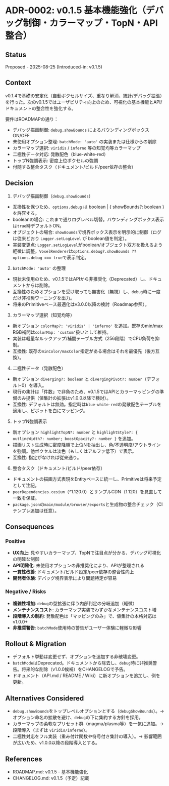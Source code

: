 # ADR-0002: v0.1.5 基本機能強化（デバッグ制御・カラーマップ・TopN・API整合）

## Status

Proposed - 2025-08-25 (Introduced-in: v0.1.5)

## Context

v0.1.4で基礎の安定化（自動ボクセルサイズ、重なり解消、統計/デバッグ拡張）を行った。次のv0.1.5ではユーザビリティ向上のため、可視化の基本機能とAPI/ドキュメントの整合性を強化する。

要件はROADMAPの通り：
- デバッグ描画制御: `debug.showBounds` によるバウンディングボックスON/OFF
- 未使用オプション整理: `batchMode: 'auto'` の実装または仕様からの削除
- カラーマップ選択: `viridis` / `inferno` 等の知覚均等カラーマップ
- 二極性データ対応: 発散配色（blue-white-red）
- トップN強調表示: 密度上位ボクセルの強調
- 付随する整合タスク（ドキュメント/ビルド/peer依存の整合）

## Decision

1) デバッグ描画制御（`debug.showBounds`）
- 互換性を保つため、`options.debug` は boolean | { showBounds?: boolean } を許容する。
- booleanの場合: これまで通りログレベル切替。バウンディングボックス表示は`true`時デフォルトON。
- オブジェクトの場合: `showBounds`で境界ボックス表示を明示的に制御（ログは従来どおり `Logger.setLogLevel` が boolean値を判定）。
- 実装変更点: `Logger.setLogLevel`がboolean/オブジェクト双方を扱えるよう軽微に調整。`VoxelRenderer`は`options.debug?.showBounds ?? options.debug === true`で表示判定。

2) `batchMode: 'auto'` の整理
- 現状未使用のため、v0.1.5ではAPIから非推奨化（Deprecated）し、ドキュメントからは削除。
- 互換性のためオプションを受け取っても無害化（無視）し、`debug`時に一度だけ非推奨ワーニングを出力。
- 将来のPrimitiveベース最適化はv3.0.0以降の検討（Roadmap参照）。

3) カラーマップ選択（知覚均等）
- 新オプション `colorMap?: 'viridis' | 'inferno'` を追加。既存のmin/max RGB補間は`colorMap: 'custom'`扱いとして維持。
- 実装は軽量なルックアップ/補間テーブル方式（256段階）でCPU負荷を抑制。
- 互換性: 既存の`minColor/maxColor`指定がある場合はそれを最優先（後方互換）。

4) 二極性データ（発散配色）
- 新オプション `diverging?: boolean` と `divergingPivot?: number`（デフォルト0）を導入。
- 現行の集計は「件数」で非負のため、v0.1.5ではAPIとカラーマッピングの準備のみ提供（値集計の拡張はv1.0.0以降で検討）。
- 互換性: デフォルトは無効。指定時は`blue-white-red`の発散配色テーブルを適用し、ピボットを白にマッピング。

5) トップN強調表示
- 新オプション `highlightTopN?: number` と `highlightStyle?: { outlineWidth?: number; boostOpacity?: number }` を追加。
- 描画リスト生成時に密度降順で上位Nを抽出し、色/不透明度/アウトラインを強調。他ボクセルは淡色（もしくはアルファ低下）で表示。
- 互換性: 指定がなければ従来通り。

6) 整合タスク（ドキュメント/ビルド/peer依存）
- ドキュメントの描画方式表現をEntityベースに統一し、Primitiveは将来予定として注記。
- `peerDependencies.cesium`（^1.120.0）とサンプルCDN（1.120）を見直して一致を保証。
- `package.json`の`main/module/browser/exports`と生成物の整合チェック（CI テンプレ追加は任意）。

## Consequences

### Positive
- **UX向上**: 見やすいカラーマップ、TopNで注目点が分かる、デバッグ可視化の明確な制御
- **API明確化**: 未使用オプションの非推奨化により、APIが整理される
- **一貫性改善**: ドキュメント/ビルド設定/peer依存の整合性向上
- **開発者体験**: デバッグ境界表示により問題特定が容易

### Negative / Risks
- **複雑性増加**: `debug`の型拡張に伴う内部判定の分岐追加（軽微）
- **メンテナンスコスト**: カラーマップ実装でわずかなメンテナンスコスト増
- **段階導入の制約**: 発散配色は「マッピングのみ」で、値集計の本格対応は v1.0.0+
- **非推奨警告**: `batchMode`使用時の警告がユーザー体験に軽微な影響

## Rollout & Migration

- デフォルト挙動は変更せず、オプションを追加する非破壊変更。
- `batchMode`はDeprecated。ドキュメントから除去し、`debug`時に非推奨警告。将来的な削除（v1.0.0候補）をCHANGELOGで予告。
- ドキュメント（API.md / README / Wiki）に新オプションを追加し、例を更新。

## Alternatives Considered

- `debug.showBounds`をトップレベルオプションとする（`debugShowBounds`）。→ オプション命名の拡散を避け、`debug`の下に集約する方針を採用。
- カラーマップの柔軟なプリセット群（magma/plasma等）を一気に追加。→ 段階導入（まずは `viridis/inferno`）。
- 二極性対応をフル実装（重み付け関数や符号付き集計の導入）。→ 影響範囲が広いため、v1.0.0以降の段階導入とする。

## References

- ROADMAP.md: v0.1.5 - 基本機能強化
- CHANGELOG.md: v0.1.5（予定）記載
